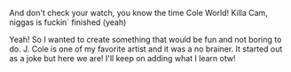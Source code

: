 And don't check your watch, you know the time
Cole World! Killa Cam, niggas is fuckin` finished (yeah)

Yeah! So I wanted to create something that would be fun and not boring to do.
J. Cole is one of my favorite artist and it was a no brainer.
It started out as a joke but here we are!
I'll keep on adding what I learn otw!